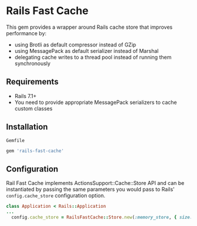 # Rails Fast Cache

This gem provides a wrapper around Rails cache store that improves performance by:
- using Brotli as default compressor instead of GZip
- using MessagePack as default serializer instead of Marshal
- delegating cache writes to a thread pool instead of running them synchronously

## Requirements
- Rails 7.1+
- You need to provide appropriate MessagePack serializers to cache custom classes

## Installation

`Gemfile`

```ruby
gem 'rails-fast-cache'
```

## Configuration

Rail Fast Cache implements ActionsSupport::Cache::Store API and can be
instantiated by passing the same parameters you would pass to Rails'
`config.cache_store` configuration option.

```ruby
class Application < Rails::Application
...
  config.cache_store = RailsFastCache::Store.new(:memory_store, { size: 64.megabytes })
```
